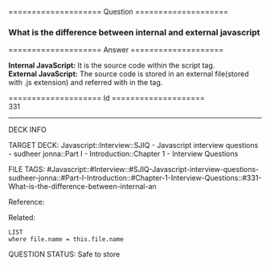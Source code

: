 ==================== Question ====================  

### What is the difference between internal and external javascript  

==================== Answer ====================  

**Internal JavaScript:** It is the source code within the script tag.  
**External JavaScript:** The source code is stored in an external file(stored
with .js extension) and referred with in the tag.

==================== Id ====================  
331
<!--ID: 1707879862701-->

---

DECK INFO

TARGET DECK: Javascript::Interview::SJIQ - Javascript interview questions - sudheer jonna::Part I - Introduction::Chapter 1 - Interview Questions

FILE TAGS: #Javascript::#Interview::#SJIQ-Javascript-interview-questions-sudheer-jonna::#Part-I-Introduction::#Chapter-1-Interview-Questions::#331-What-is-the-difference-between-internal-an

Reference:

Related:

```dataview
LIST
where file.name = this.file.name
```
QUESTION STATUS: Safe to store
